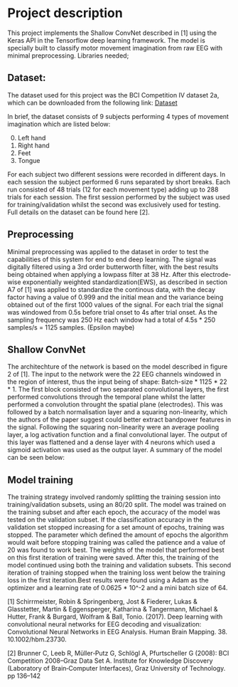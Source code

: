 
# **Project description**

This project implements the Shallow ConvNet described in [1] using the Keras API in the Tensorflow deep learning framework. The model is specially built to classify motor movement imagination from raw EEG with minimal preprocessing. Libraries needed;

## Dataset:

The dataset used for this project was the BCI Competition IV dataset 2a, which can be downloaded from the following link: [Dataset](http://bnci-horizon-2020.eu/database/data-sets)

In brief, the dataset consists of 9 subjects performing 4 types of movement imagination which are listed below:

0.	Left hand
1.	Right hand
2.	Feet
3.	Tongue

For each subject two different sessions were recorded in different days. In each session the subject performed 6 runs separated by short breaks. Each run consisted of 48 trials (12 for each movement type) adding up to 288 trials for each session. The first session performed by the subject was used for training/validation whilst the second was exclusively used for testing. Full details on the dataset can be found here [2].

## Preprocessing

Minimal preprocessing was applied to the dataset in order to test the capabilities of this system for end to end deep learning. The signal was digitally filtered using a 3rd order butterworth filter, with the best results being obtained when applying a lowpass filter at 38 Hz. After this electrode-wise exponentially weighted standardization(EWS), as described in section A7 of [1] was applied to standardize the continous data, with the decay factor having a value of 0.999 and the initial mean and the variance being obtained out of the first 1000 values of the signal. For each trial the signal was windowed from 0.5s before trial onset to 4s after trial onset. As the sampling frequency was 250 Hz each window had a total of 4.5s * 250 samples/s = 1125 samples. (Epsilon maybe)

## Shallow ConvNet

The architechture of the network is based on the model described in figure 2 of [1]. The input to the network were the 22 EEG channels windowed in the region of interest, thus the input being of shape: Batch-size * 1125 * 22 * 1. The first block  consisted of two separated convolutional layers, the first performed convolutions through the temporal plane whilst the latter performed a convolution throught the spatial plane (electrodes). This was followed by a batch normalisation layer and a squaring non-linearity, which the authors of the paper suggest could better extract bandpower features in the signal. Following the squaring non-linearity were an average pooling layer, a log activation function and a final convolutional layer. The output of this layer was flattened and a dense layer with 4 neurons which used a sigmoid activation was used as the output layer. A summary of the model can be seen below:

## Model training 

The training strategy involved randomly splitting the training session into training/validation subsets, using an 80/20 split. The model was trained on the training subset and after each epoch, the accuracy of the model was tested on the validation subset. If the classification accuracy in the validation set stopped increasing for a set amount of epochs, training was stopped. The parameter which defined the amount of epochs the algorithm would wait before stopping training was called the patience and a value of 20 was found to work best. The weights of the model that performed best on this first iteration of training were saved. After this, the training of the model continued using both the training and validation subsets. This second iteration of training stopped when the training loss went below the training loss in the first iteration.Best results were found using a Adam as the optimizer and a learning rate of 0.0625 * 10^-2 and a mini batch size of 64.











[1] Schirrmeister, Robin & Springenberg, Jost & Fiederer, Lukas & Glasstetter, Martin & Eggensperger, Katharina & Tangermann, Michael & Hutter, Frank & Burgard, Wolfram & Ball, Tonio. (2017). Deep learning with convolutional neural networks for EEG decoding and visualization: Convolutional Neural Networks in EEG Analysis. Human Brain Mapping. 38. 10.1002/hbm.23730. 




[2] Brunner C, Leeb R, Müller‐Putz G, Schlögl A, Pfurtscheller G (2008): BCI Competition 2008–Graz Data Set A. Institute for Knowledge Discovery (Laboratory of Brain‐Computer Interfaces), Graz University of Technology. pp 136–142



